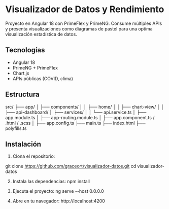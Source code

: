 # Visualizador de Datos y Rendimiento

Proyecto en Angular 18 con PrimeFlex y PrimeNG. Consume múltiples APIs y presenta visualizaciones como diagramas de pastel para una optima visualización estadística de datos.

## Tecnologías
- Angular 18
- PrimeNG + PrimeFlex
- Chart.js
- APIs públicas (COVID, clima)

## Estructura

src/
├── app/
│   ├── components/
│   │   ├── home/
│   │   ├── chart-view/
│   │   ├── api-dashboard/
│   ├── services/
│   │   └── api.service.ts
│   ├── app.module.ts
│   ├── app-routing.module.ts
│   ├── app.component.ts / .html / .scss
│   ├── app.config.ts
├── main.ts
├── index.html
├── polyfills.ts

## Instalación

1. Clona el repositorio:

git clone https://github.com/graceort/visualizador-datos.git
cd visualizador-datos

2. Instala las dependencias:
npm install

3. Ejecuta el proyecto:
ng serve --host 0.0.0.0

4. Abre en tu navegador:
http://localhost:4200

